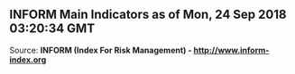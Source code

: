 ## INFORM Main Indicators as of Mon, 24 Sep 2018 03:20:34 GMT

Source: **INFORM (Index For Risk Management) - http://www.inform-index.org**